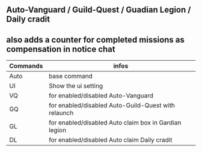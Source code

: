 Auto-Vanguard / Guild-Quest / Guadian Legion / Daily cradit
---
also adds a counter for completed missions as compensation in notice chat<br>
---

Commands | infos
--- | ---
Auto | base command
UI | Show the ui setting
VQ | for enabled/disabled Auto-Vanguard
GQ | for enabled/disabled Auto-Guild-Quest with relaunch
GL | for enabled/disabled Auto claim box in Gardian legion
DL | for enabled/disabled Auto claim Daily cradit 

